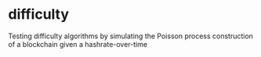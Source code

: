 # difficulty
Testing difficulty algorithms by simulating the Poisson process construction of a blockchain given a hashrate-over-time
